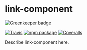 # link-component

[![Greenkeeper badge](https://badges.greenkeeper.io/viankakrisna/link-component.svg)](https://greenkeeper.io/)

[![Travis][build-badge]][build]
[![npm package][npm-badge]][npm]
[![Coveralls][coveralls-badge]][coveralls]

Describe link-component here.

[build-badge]: https://img.shields.io/travis/user/repo/master.png?style=flat-square
[build]: https://travis-ci.org/user/repo

[npm-badge]: https://img.shields.io/npm/v/npm-package.png?style=flat-square
[npm]: https://www.npmjs.org/package/npm-package

[coveralls-badge]: https://img.shields.io/coveralls/user/repo/master.png?style=flat-square
[coveralls]: https://coveralls.io/github/user/repo
